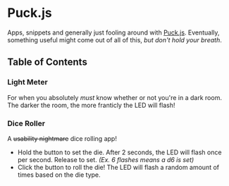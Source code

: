 # Puck.js
Apps, snippets and generally just fooling around with [Puck.js](https://www.puck-js.com/).
Eventually, something useful might come out of all of this, _but don't hold your breath_.

## Table of Contents
### Light Meter
For when you absolutely _must_ know whether or not you're in a dark room. The darker the room, the more franticly the LED will flash!

### Dice Roller
A ~~usability nightmare~~ dice rolling app!
* Hold the button to set the die. After 2 seconds, the LED will flash once per second. Release to set. _(Ex. 6 flashes means a d6 is set)_
* Click the button to roll the die! The LED will flash a random amount of times based on the die type.